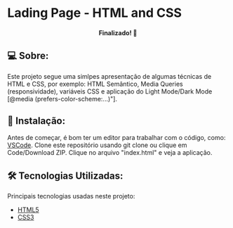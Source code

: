# Lading Page - HTML and CSS

<h4 align="center"> 
 Finalizado! 🚀
</h4>

## 💻 Sobre:

Este projeto segue uma simlpes apresentação de algumas técnicas de HTML e CSS, por exemplo: HTML Semântico, Media Queries (responsividade), variáveis CSS e aplicação do Light Mode/Dark Mode [@media (prefers-color-scheme:...)"].

## 🏁 Instalação:

Antes de começar, é bom ter um editor para trabalhar com o código, como: [VSCode](https://code.visualstudio.com/). Clone este repositório usando git clone ou clique em Code/Download ZIP. Clique no arquivo "index.html" e veja a aplicação.

## 🛠️ Tecnologias Utilizadas:

Principais tecnologias usadas neste projeto:

- [HTML5](https://developer.mozilla.org/pt-BR/docs/Web/HTML)
- [CSS3](https://developer.mozilla.org/pt-BR/docs/Web/CSS)

